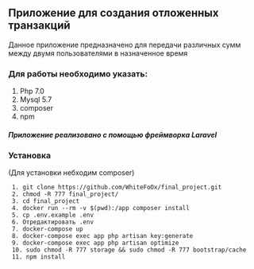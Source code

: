 ## Приложение для создания отложенных транзакций
 Данное приложение предназначено для передачи различных сумм между двумя пользователями в назначенное время  
### Для работы необходимо указать:
  1. Php 7.0
  2. Mysql 5.7
  3. composer
  4. npm
  
##### Приложение реализовано с помощью фреймворка Laravel

### Установка
 (Для установки небходим composer)
 
     1. git clone https://github.com/WhiteFoOx/final_project.git
     2. chmod -R 777 final_project/
     3. cd final_project   
     4. docker run --rm -v $(pwd):/app composer install
     5. cp .env.example .env
     6. Отредактировать .env
     7. docker-compose up
     8. docker-compose exec app php artisan key:generate
     9. docker-compose exec app php artisan optimize
     10. sudo chmod -R 777 storage && sudo chmod -R 777 bootstrap/cache
     11. npm install
